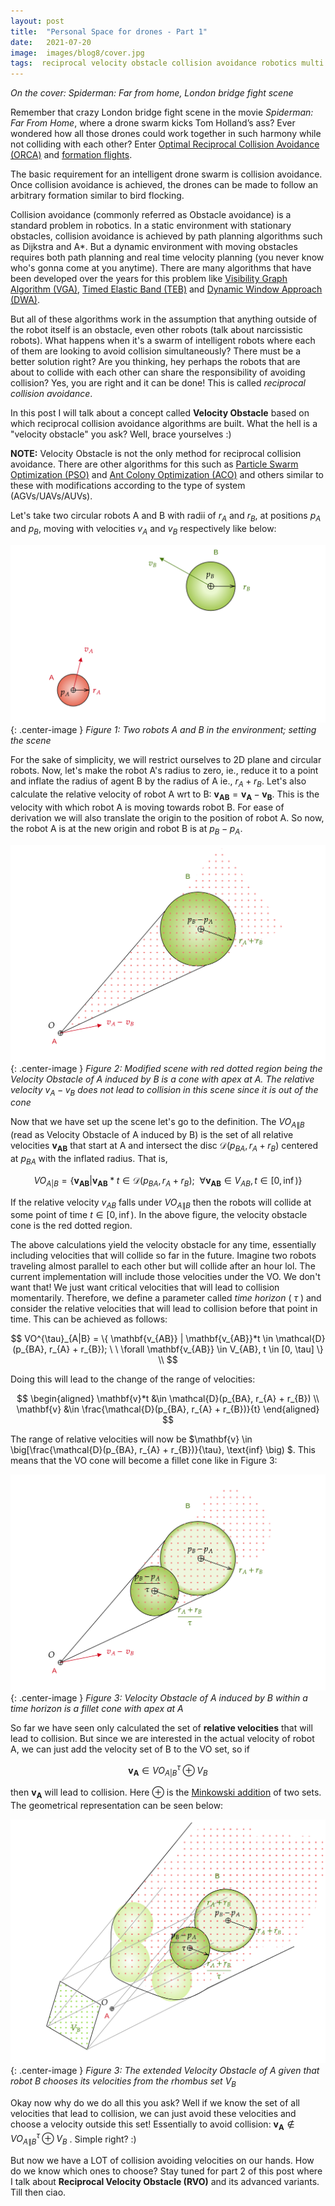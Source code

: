```yaml
---
layout: post
title:  "Personal Space for drones - Part 1"
date:   2021-07-20
image:  images/blog8/cover.jpg
tags:  reciprocal velocity obstacle collision avoidance robotics multi agents
---
```

*On the cover: Spiderman: Far from home, London bridge fight scene*

Remember that crazy London bridge fight scene in the movie *Spiderman: Far From Home*, where a drone swarm kicks Tom Holland’s ass? Ever wondered how all those drones could work together in such harmony while not colliding with each other? Enter [Optimal Reciprocal Collision Avoidance (ORCA)](https://gamma.cs.unc.edu/ORCA/) and [formation flights](https://ieeexplore.ieee.org/abstract/document/887447?casa_token=-ItOP78040EAAAAA:2fFJVIYZ_8FZkbQHt5LHbxZew5klkG6NOGwowfF1txTwuNmKJbeixFsh2mhxjmh-HRYTUinqPbU). 

The basic requirement for an intelligent drone swarm is collision avoidance. Once collision avoidance is achieved, the drones can be made to follow an arbitrary formation similar to bird flocking. 

Collision avoidance (commonly referred as Obstacle avoidance) is a standard problem in robotics. In a static environment with stationary obstacles, collision avoidance is achieved by path planning algorithms such as Dijkstra and A*. But a dynamic environment with moving obstacles requires both path planning and real time velocity planning (you never know who's gonna come at you anytime). There are many algorithms that have been developed over the years for this problem like [Visibility Graph Algorithm (VGA)](https://lis.csail.mit.edu/pubs/tlp/collision-free-planning-cacm.pdf), [Timed Elastic Band (TEB)](https://ieeexplore.ieee.org/abstract/document/6309484) and [Dynamic Window Approach (DWA)](https://www.ri.cmu.edu/pub_files/pub1/fox_dieter_1997_1/fox_dieter_1997_1.pdf). 

But all of these algorithms work in the assumption that anything outside of the robot itself is an obstacle, even other robots (talk about narcissistic robots). What happens when it's a swarm of intelligent robots where each of them are looking to avoid collision simultaneously? There must be a better solution right? Are you thinking, hey perhaps the robots that are about to collide with each other can share the responsibility of avoiding collision? Yes, you are right and it can be done! This is called *reciprocal collision avoidance*. 

In this post I will talk about a concept called **Velocity Obstacle** based on which reciprocal collision avoidance algorithms are built. What the hell is a "velocity obstacle" you ask? Well, brace yourselves :)

**NOTE:** Velocity Obstacle is not the only method for reciprocal collision avoidance. There are other algorithms for this such as [Particle Swarm Optimization (PSO)](https://ieeexplore.ieee.org/document/488968) and [Ant Colony Optimization (ACO)](https://ieeexplore.ieee.org/document/8943975) and others similar to these with modifications according to the type of system (AGVs/UAVs/AUVs). 

Let's take two circular robots A and B with radii of $r_A$ and $r_B$, at positions $p_A$ and $p_B$, moving with velocities $v_A$ and $v_B$ respectively like below:

![alt](/images/blog8/scene.png){: .center-image }
*Figure 1: Two robots A and B in the environment; setting the scene*

For the sake of simplicity, we will restrict ourselves to 2D plane and circular robots. Now, let's make the robot A's radius to zero, ie., reduce it to a point and inflate the radius of agent B by the radius of A ie., $r_A + r_B$. Let's also calculate the relative velocity of robot A wrt to B: $\mathbf{v_{AB}} = \mathbf{v_A} - \mathbf{v_B}$. This is the velocity with which robot A is moving towards robot B. For ease of derivation we will also translate the origin to the position of robot A. So now, the robot A is at the new origin and robot B is at $p_B - p_A$. 

![alt](/images/blog8/velocity_obstacle.png){: .center-image }
*Figure 2: Modified scene with red dotted region being the Velocity Obstacle of A induced by B is a cone with apex at A. The relative velocity $v_A - v_B$ does not lead to collision in this scene since it is out of the cone*

Now that we have set up the scene let's go to the definition. The $VO_{A\|B}$ (read as Velocity Obstacle of A induced by B) is the set of all relative velocities $\mathbf{v_{AB}}$ that start at A and intersect the disc $\mathcal{D}(p_{BA}, r_{A} + r_{B})$ centered at $p_{BA}$ with the inflated radius. That is,

$$
VO_{A|B} = \{ \mathbf{v_{AB}} | \mathbf{v_{AB}}*t \in \mathcal{D}(p_{BA}, r_{A} + r_{B}); \ \  \forall \mathbf{v_{AB}} \in V_{AB}, t \in [0, \inf) \}
$$

If the relative velocity $v_{AB}$ falls under $VO_{A\|B}$ then the robots will collide at some point of time $t \in [0, \inf)$. In the above figure, the velocity obstacle cone is the red dotted region.

The above calculations yield the velocity obstacle for any time, essentially including velocities that will collide so far in the future. Imagine two robots traveling almost parallel to each other but will collide after an hour lol. The current implementation will include those velocities under the VO. We don't want that! We just want critical velocities that will lead to collision momentarily. Therefore, we define a parameter called *time horizon* ( $\tau$ ) and consider the relative velocities that will lead to collision before that point in time. This can be achieved as follows:

$$
VO^{\tau}_{A|B} = \{ \mathbf{v_{AB}} | \mathbf{v_{AB}}*t \in \mathcal{D}(p_{BA}, r_{A} + r_{B}); \ \  \forall \mathbf{v_{AB}} \in V_{AB}, t \in [0, \tau] \} \\
$$

Doing this will lead to the change of the range of velocities:


$$
\begin{aligned}
\mathbf{v}*t &\in \mathcal{D}(p_{BA}, r_{A} + r_{B}) \\
\mathbf{v} &\in \frac{\mathcal{D}(p_{BA}, r_{A} + r_{B})}{t} 
\end{aligned}
$$

The range of relative velocities will now be $\mathbf{v} \in \big[\frac{\mathcal{D}(p_{BA}, r_{A} + r_{B})}{\tau}, \text{inf} \big) $. This means that the VO cone will become a fillet cone like in Figure 3:

![alt](/images/blog8/velocity_obstacle_tau.png){: .center-image }
*Figure 3: Velocity Obstacle of A induced by B within a time horizon is a fillet cone with apex at A*

So far we have seen only calculated the set of **relative velocities** that will lead to collision. But since we are interested in the actual velocity of robot A, we can just add the velocity set of B to the VO set, so if 

$$
\mathbf{v_{A}} \in VO^{\tau}_{A|B} \oplus V_{B}
$$ 

then $\mathbf{v_A}$ will lead to collision. Here $\oplus$ is the [Minkowski addition](https://en.wikipedia.org/wiki/Minkowski_addition) of two sets. The geometrical representation can be seen below:

![alt](/images/blog8/velocity_obstacle_actual_velocity.png){: .center-image }
*Figure 3: The extended Velocity Obstacle of A given that robot B chooses its velocities from the rhombus set $V_B$*

Okay now why do we do all this you ask? Well if we know the set of all velocities that lead to collision, we can just avoid these velocities and choose a velocity outside this set! Essentially to avoid collision: $\mathbf{v_A} \notin VO^{\tau}_{A\|B} \oplus V_B$ . Simple right? :)

But now we have a LOT of collision avoiding velocities on our hands. How do we know which ones to choose? Stay tuned for part 2 of this post where I talk about **Reciprocal Velocity Obstacle (RVO)** and its advanced variants. Till then ciao.